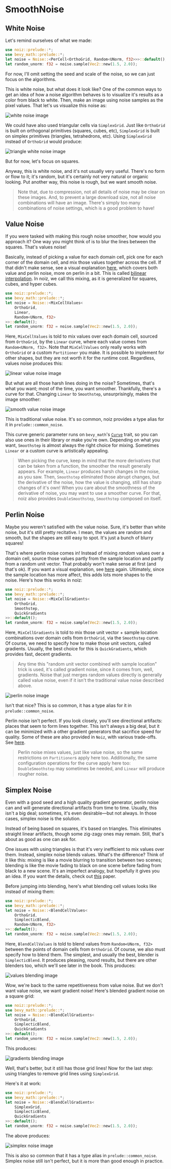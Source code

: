 # SmoothNoise

## White Noise

Let's remind ourselves of what we made:

```rust
use noiz::prelude::*;
use bevy_math::prelude::*;
let noise = Noise::<PerCell<OrthoGrid, Random<UNorm, f32>>>::default();
let random_unorm: f32 = noise.sample(Vec2::new(1.5, 2.0));
```

For now, I'll omit setting the seed and scale of the noise, so we can just focus on the algorithms.

This is white noise, but what does it look like?
One of the common ways to get an idea of how a noise algorithm behaves is to visualize it's results as a color from black to white.
Then, make an image using noise samples as the pixel values.
That let's us visualize this noise as:

![white noise image](../images/white-noise.jpeg)

We could have also used triangular cells via `SimplexGrid`.
Just like `OrthoGrid` is built on orthogonal primitives (squares, cubes, etc), `SimplexGrid` is built on simplex primitives (triangles, tetrahedrons, etc).
Using `SimplexGrid` instead of `OrthoGrid` would produce:

![triangle white noise image](../images/white-simplex-noise.jpeg)

But for now, let's focus on squares.

Anyway, this is white noise, and it's not usually very useful.
There's no form or flow to it; it's random, but it's certainly not very natural or organic looking.
Put another way, this noise is rough, but we want smooth noise.

> Note that, due to compression, not all details of noise may be clear on these images.
And, to prevent a large download size, not all noise combinations will have an image.
There's simply too many combinations of noise settings, which is a good problem to have!

## Value Noise

If you were tasked with making this rough noise smoother, how would you approach it?
One way you might think of is to blur the lines between the squares.
That's values noise!

Basically, instead of picking a value for each domain cell, pick one for each corner of the domain cell, and mix those values together across the cell.
If that didn't make sense, see a visual explanation [here](https://www.youtube.com/watch?v=DxUY42r_6Cg&t=619s), which covers both value and perlin noise, more on perlin in a bit.
This is called [bilinear interpolation](https://en.wikipedia.org/wiki/Bilinear_interpolation).
In noiz, we call this mixing, as it is generalized for squares, cubes, and hyper cubes.

```rust
use noiz::prelude::*;
use bevy_math::prelude::*;
let noise = Noise::<MixCellValues<
    OrthoGrid,
    Linear,
    Random<UNorm, f32>
>>::default();
let random_unorm: f32 = noise.sample(Vec2::new(1.5, 2.0));
```

Here, `MixCellValues` is told to mix values over each domain cell, sourced from `OrthoGrid`, by the `Linear` curve, where each value comes from `Random<UNorm, f32>`.
Note that `MixCellValues` only really works with `OrthoGrid` or a custom `Partitioner` you make.
It is possible to implement for other shapes, but they are not worth it for the runtime cost.
Regardless, values noise produces this:

![linear value noise image](../images/linear-value-noise.jpeg)

But what are all those harsh lines doing in the noise?
Sometimes, that's what you want; most of the time, you want smoother.
Thankfully, there's a curve for that.
Changing `Linear` to `Smoothstep`, unsurprisingly, makes the image smoother:

![smooth value noise image](../images/smooth-value-noise.jpeg)

This is traditional value noise.
It's so common, noiz provides a type alias for it in `prelude::common_noise`.

This curve generic parameter runs on `bevy_math`'s [`Curve`](https://docs.rs/bevy/latest/bevy/math/trait.Curve.html) trait,
so you can also use ones in their library or make you're own.
Depending on what you want, `Smoothstep` is almost always the right choice for mixing.
Sometimes `Linear` or a custom curve is artistically appealing.

> When picking the curve, keep in mind that the more derivatives that can be taken from a function, the smoother the result generally appears.
For example, `Linear` produces harsh changes in the noise, as you saw.
Then, `Smoothstep` eliminated those abrupt changes, but the derivative of the noise, how the value is changing, still has sharp changes of it's own!
When you care about the smoothness of the derivative of noise, you may want to use a smoother curve.
For that, noiz also provides `DoubleSmoothstep`, `Smoothstep` composed on itself.

## Perlin Noise

Maybe you weren't satisfied with the value noise.
Sure, it's better than white noise, but it's still pretty recitative.
I mean, the values are random and smooth, but the shapes are still easy to spot.
It's just a bunch of blurry squares!

That's where perlin noise comes in!
Instead of mixing *random* values over a domain cell, source those values partly from the sample location and partly from a random unit vector.
That probably won't make sense at first (and that's ok).
If you want a visual explanation, see [here](https://www.youtube.com/watch?v=DxUY42r_6Cg&t=619s) again.
Ultimately, since the sample location has more affect, this adds lots more shapes to the noise.
Here's how this works in noiz:

```rust
use noiz::prelude::*;
use bevy_math::prelude::*;
let noise = Noise::<MixCellGradients<
    OrthoGrid,
    Smoothstep,
    QuickGradients
>>::default();
let random_unorm: f32 = noise.sample(Vec2::new(1.5, 2.0));
```

Here, `MixCellGradients` is told to mix those unit vector + sample location combinations over domain cells from `OrthoGrid`, via the `Smoothstep` curve.
Of course, we need to specify how to make those unit vectors, called gradients.
Usually, the best choice for this is `QuickGradients`, which provides fast, decent gradients.

> Any time this "random unit vector combined with sample location" trick is used, it's called gradient noise, since it comes from, well, gradients.
Noise that just merges random values directly is generally called value noise, even if it isn't the traditional value noise described above.

![perlin noise image](../images/perlin-noise.jpeg)

Isn't that nice?
This is so common, it has a type alias for it in `prelude::common_noise`.

Perlin noise isn't perfect.
If you look closely, you'll see directional artifacts: places that seem to form lines together.
This isn't always a big deal, but it can be minimized with a other gradient generators that sacrifice speed for quality.
Some of these are also provided in `Noiz`, with various trade-offs.
See [here](https://docs.rs/noiz/latest/noiz/cell_noise/trait.GradientGenerator.html#implementors).

> Perlin noise mixes values, just like value noise, so the same restrictions on `Partitioner`s apply here too.
Additionally, the same configuration operations for the curve apply here too: `DoubleSmoothstep` may sometimes be needed, and `Linear` will produce rougher noise.

## Simplex Noise

Even with a good seed and a high quality gradient generator, perlin noise can and will generate directional artifacts from time to time.
Usually, this isn't a big deal; sometimes, it's even desirable—but not always.
In those cases, simplex noise is the solution.

Instead of being based on squares, it's based on triangles.
This eliminates straight linear artifacts, though some zig-zagy ones may remain.
Still, that's about as good as one can ask for.

One issues with using triangles is that it's very inefficient to mix values over them.
Instead, simplex noise blends values.
What's the difference?
Think of it like this: mixing is like a movie blurring to transition between two scenes; blending is like the movie fading to black on one scene before fading from black to a new scene.
It's an imperfect analogy, but hopefully it gives you an idea.
If you want the details, check out [this](https://muugumuugu.github.io/bOOkshelF/generative%20art/simplexnoise.pdf) paper.

Before jumping into blending, here's what blending cell values looks like instead of mixing them:

```rust
use noiz::prelude::*;
use bevy_math::prelude::*;
let noise = Noise::<BlendCellValues<
    OrthoGrid,
    SimplecticBlend,
    Random<UNorm, f32>
>>::default();
let random_unorm: f32 = noise.sample(Vec2::new(1.5, 2.0));
```

Here, `BlendCellValues` is told to blend values from `Random<UNorm, f32>` between the points of domain cells from `OrthoGrid`.
Of course, we also must specify how to blend them.
The simplest, and usually the best, blender is `SimplecticBlend`.
It produces pleasing, round results, but there are other blenders too, which we'll see later in the book.
This produces:

![values blending image](../images/ortho-simplectic-blend-value-noise.jpeg)

Wow, we're back to the same repetitiveness from value noise.
But we don't want value noise, we want gradient noise!
Here's blended gradient noise on a square grid:

```rust
use noiz::prelude::*;
use bevy_math::prelude::*;
let noise = Noise::<BlendCellGradients<
    OrthoGrid,
    SimplecticBlend,
    QuickGradients
>>::default();
let random_unorm: f32 = noise.sample(Vec2::new(1.5, 2.0));
```

This produces:

![gradients blending image](../images/ortho-simplectic-blend-gradient-noise.jpeg)

Well, that's better, but it still has those grid lines!
Now for the last step: using triangles to remove grid lines using `SimplexGrid`.

Here's it at work:

```rust
use noiz::prelude::*;
use bevy_math::prelude::*;
let noise = Noise::<BlendCellGradients<
    SimplexGrid,
    SimplecticBlend,
    QuickGradients
>>::default();
let random_unorm: f32 = noise.sample(Vec2::new(1.5, 2.0));
```

The above produces:

![simplex noise image](../images/simplex-noise.jpeg)

This is also so common that it has a type alias in `prelude::common_noise`.
Simplex noise still isn't perfect, but it is more than good enough in practice.
